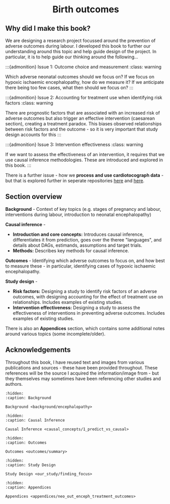 # <center>Birth outcomes</center>

## Why did I make this book?

We are designing a research project focussed around the prevention of adverse outcomes during labour. I developed this book to further our understanding around this topic and help guide design of the project. In particular, it is to help guide our thinking around the following...

:::{admonition} Issue 1: Outcome choice and measurement
:class: warning

Which adverse neonatal outcomes should we focus on? If we focus on hypoxic ischaemic encephalopathy, how do we measure it? If we anticipate there being too few cases, what then should we focus on?
:::

:::{admonition} Issue 2: Accounting for treatment use when identifying risk factors
:class: warning

There are prognostic factors that are associated with an increased risk of adverse outcomes but also trigger an effective intervention (caesarean section), creating a treatment paradox. This biases observed relationships between risk factors and the outcome - so it is very important that study design accounts for this
:::

:::{admonition} Issue 3: Intervention effectiveness
:class: warning

If we want to assess the effectiveness of an intervention, it requires that we use causal inference methodologies. These are introduced and explored in this book.
:::

There is a further issue - how we **process and use cardiotocograph data** - but that is explored further in seperate repositories [here](https://github.com/birth-outcomes/ctg_exploratory) and [here](https://github.com/birth-outcomes/fhrma_python).

## Section overview

**Background** - Context of key topics (e.g. stages of pregnancy and labour, interventions during labour, introduction to neonatal encephalopathy)

**Causal inference** -
* **Introduction and core concepts:** Introduces causal inference, differentiates it from prediction, goes over the theree "languages", and details about DAGs, estimands, assumptions and target trials.
* **Methods:** Describes key methods for causal inference.

**Outcomes** - Identifying which adverse outcomes to focus on, and how best to measure these - in particular, identifying cases of hypoxic ischaemic encephalopathy.

**Study design** -
* **Risk factors:** Designing a study to identify risk factors of an adverse outcomes, with designing accounting for the effect of treatment use on relationships. Includes examples of existing studies.
* **Intervention effectiveness:** Designing a study to assess the effectiveness of interventions in preventing adverse outcomes. Includes examples of existing studies.

There is also an **Appendices** section, which contains some additional notes around various topics (some incomplete/older).

## Acknowledgements

Throughout this book, I have reused text and images from various publications and sources - these have been provided throughout. These references will be the source I acquired the information/image from - but they themselves may sometimes have been referencing other studies and authors. 

```{toctree}
:hidden:
:caption: Background

Background <background/encephalopathy>
```

```{toctree}
:hidden:
:caption: Causal Inference

Causal Inference <causal_concepts/1_predict_vs_causal>
```

```{toctree}
:hidden:
:caption: Outcomes

Outcomes <outcomes/summary>
```

```{toctree}
:hidden:
:caption: Study Design

Study Design <our_study/finding_focus>
```

```{toctree}
:hidden:
:caption: Appendices

Appendices <appendices/neo_out_enceph_treatment_outcomes>
```